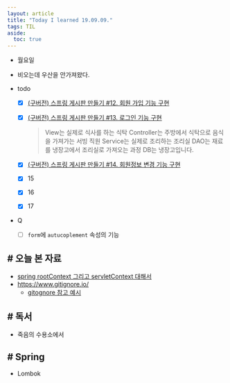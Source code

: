 ```yaml
---
layout: article
title: "Today I learned 19.09.09."
tags: TIL
aside:
  toc: true
---
```


- 월요일

- 비오는데 우산을 안가져왔다.

- todo

  - [x] [(구버전) 스프링 게시판 만들기 #12. 회원 가입 기능 구현](https://kuzuro.blogspot.com/2018/04/12.html)

  - [x] [(구버전) 스프링 게시판 만들기 #13. 로그인 기능 구현](https://kuzuro.blogspot.com/2018/04/13.html)

    > View는 실제로 식사를 하는 식탁
    > Controller는 주방에서 식탁으로 음식을 가져가는 서빙 직원
    > Service는 실제로 조리하는 조리실
    > DAO는 재료를 냉장고에서 조리실로 가져오는 과정
    > DB는 냉장고입니다.
    
  - [x] [(구버전) 스프링 게시판 만들기 #14. 회원정보 변경 기능 구현](https://kuzuro.blogspot.com/2018/04/14.html)
  
  - [x] 15
  
  - [x] 16
  
  - [x] 17
  
- Q

  - [ ] `form`에 `autucoplement` 속성의 기능

  

  


## # 오늘 본 자료

- [spring rootContext 그리고 servletContext 대해서](https://nice2049.tistory.com/entry/spring-rootContext-그리고-servletContext-대해서)
- <https://www.gitignore.io/>
  - [gitognore 참고 예시 ](https://github.com/Sunybyjava/employeeManager/blob/master/.gitignore)

## # 독서

- 죽음의 수용소에서



## # Spring

- Lombok
